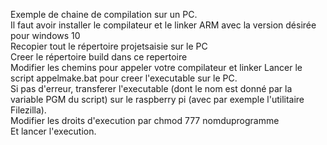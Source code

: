 Exemple de chaine de compilation sur un PC.<br>
Il faut avoir installer le compilateur et le linker ARM avec la version désirée pour windows 10 <br>
Recopier tout le répertoire projetsaisie sur le PC <br>
Creer le répertoire build dans ce repertoire <br>
Modifier les chemins pour appeler votre compilateur et linker
Lancer le script appelmake.bat pour creer l'executable sur le PC. <br>
Si pas d'erreur, transferer l'executable (dont le nom est donné par la variable PGM du script) sur le raspberry pi (avec par exemple l'utilitaire Filezilla).<br>
Modifier les droits d'execution par chmod 777 nomduprogramme<br>
Et lancer l'execution.<br>
